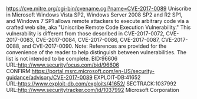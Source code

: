https://cve.mitre.org/cgi-bin/cvename.cgi?name=CVE-2017-0089
Uniscribe in Microsoft Windows Vista SP2, Windows Server 2008 SP2 and R2 SP1, and Windows 7 SP1 allows remote attackers to execute arbitrary code via a crafted web site, aka "Uniscribe Remote Code Execution Vulnerability." This vulnerability is different from those described in CVE-2017-0072, CVE-2017-0083, CVE-2017-0084, CVE-2017-0086, CVE-2017-0087, CVE-2017-0088, and CVE-2017-0090.
Note: References are provided for the convenience of the reader to help distinguish between vulnerabilities. The list is not intended to be complete.
BID:96606
URL:http://www.securityfocus.com/bid/96606
CONFIRM:https://portal.msrc.microsoft.com/en-US/security-guidance/advisory/CVE-2017-0089
EXPLOIT-DB:41652
URL:https://www.exploit-db.com/exploits/41652/
SECTRACK:1037992
URL:http://www.securitytracker.com/id/1037992
Microsoft Corporation